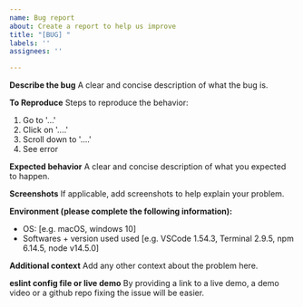 ```yaml
---
name: Bug report
about: Create a report to help us improve
title: "[BUG] "
labels: ''
assignees: ''

---
```


**Describe the bug**
A clear and concise description of what the bug is.

**To Reproduce**
Steps to reproduce the behavior:
1. Go to '...'
2. Click on '....'
3. Scroll down to '....'
4. See error

**Expected behavior**
A clear and concise description of what you expected to happen.

**Screenshots**
If applicable, add screenshots to help explain your problem.

**Environment (please complete the following information):**
 - OS: [e.g. macOS, windows 10]
 - Softwares + version used used [e.g. VSCode 1.54.3, Terminal 2.9.5, npm 6.14.5, node v14.5.0]

**Additional context**
Add any other context about the problem here.

**eslint config file or live demo**
By providing a link to a live demo, a demo video or a github repo fixing the issue will be easier.
